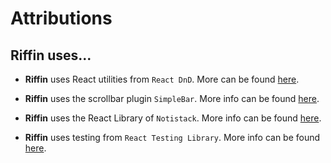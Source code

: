 # Attributions

## Riffin uses...

- **Riffin** uses React utilities from `React DnD`. More can be found [here](https://react-dnd.github.io/react-dnd/about).

- **Riffin** uses the scrollbar plugin `SimpleBar`. More info can be found [here](https://www.npmjs.com/package/simplebar).

- **Riffin** uses the React Library of `Notistack`. More info can be found [here](https://notistack.com/).

- **Riffin** uses testing from `React Testing Library`. More info can be found [here](https://testing-library.com/docs/react-testing-library/intro/).

